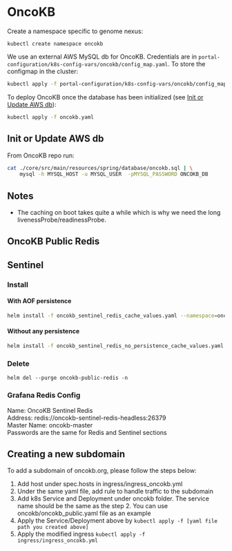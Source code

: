 # OncoKB

Create a namespace specific to genome nexus:
```
kubectl create namespace oncokb
```

We use an external AWS MySQL db for OncoKB. Credentials are in
`portal-configuration/k8s-config-vars/oncokb/config_map.yaml`. To store the configmap in the cluster:

```bash
kubectl apply -f portal-configuration/k8s-config-vars/oncokb/config_map.yaml --namespace=oncokb
```

To deploy OncoKB once the database has been initialized (see [Init or Update AWS db](#Init-or-Update-AWS-db)):

```bash
kubectl apply -f oncokb.yaml
```

## Init or Update AWS db

From OncoKB repo run:

```bash
cat ./core/src/main/resources/spring/database/oncokb.sql | \
    mysql -h MYSQL_HOST -u MYSQL_USER  -pMYSQL_PASSWORD ONCOKB_DB
```

## Notes

- The caching on boot takes quite a while which is why we need the long livenessProbe/readinessProbe.

## OncoKB Public Redis
## Sentinel
### Install
####  With AOF persistence
```bash
helm install -f oncokb_sentinel_redis_cache_values.yaml --namespace=oncokb oncokb-sentinel-redis bitnami/redis --set auth.password=oncokb-public-redis-password
```
####  Without any persistence
```bash
helm install -f oncokb_sentinel_redis_no_persistence_cache_values.yaml --namespace=oncokb oncokb-sentinel-redis-no-persistence bitnami/redis --set auth.password=oncokb-public-redis-password
```

### Delete
```
helm del --purge oncokb-public-redis -n
```

### Grafana Redis Config
Name: OncoKB Sentinel Redis  
Address: redis://oncokb-sentinel-redis-headless:26379  
Master Name: oncokb-master  
Passwords are the same for Redis and Sentinel sections  

## Creating a new subdomain
To add a subdomain of oncokb.org, please follow the steps below:
1. Add host under spec.hosts in ingress/ingress_oncokb.yml
2. Under the same yaml file, add rule to handle traffic to the subdomain
3. Add k8s Service and Deployment under oncokb folder. The service name should be the same as the step 2. You can use oncokb/oncokb_public.yaml file as an example
4. Apply the Service/Deployment above by `kubectl apply -f [yaml file path you created above]`
5. Apply the modified ingress `kubectl apply -f ingress/ingress_oncokb.yml`